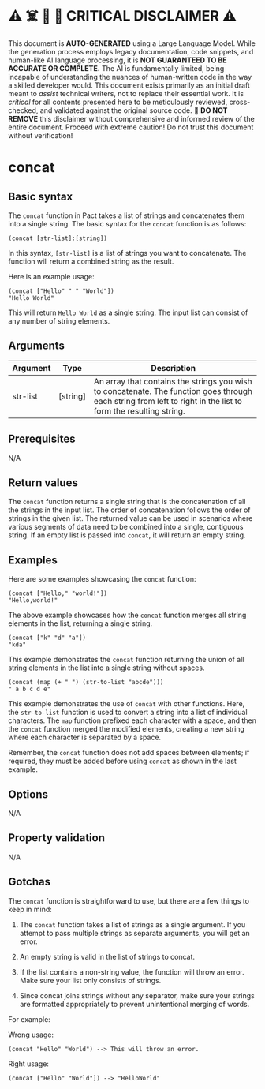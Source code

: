 
# ⚠️ ☠️ 🔮 🤖 CRITICAL DISCLAIMER ⚠️

 
This document is **AUTO-GENERATED** using a Large Language Model. While the generation process employs legacy documentation, code snippets, and human-like AI language processing, it is **NOT GUARANTEED TO BE ACCURATE OR COMPLETE.** The AI is fundamentally limited, being incapable of understanding the nuances of human-written code in the way a skilled developer would. This document exists primarily as an initial draft meant to *assist* technical writers, not to replace their essential work. It is *critical* for all contents presented here to be meticulously reviewed, cross-checked, and validated against the original source code. 🚫 **DO NOT REMOVE** this disclaimer without comprehensive and informed review of the entire document. Proceed with extreme caution! Do not trust this document without verification!

# concat

## Basic syntax

The `concat` function in Pact takes a list of strings and concatenates them into a single string. The basic syntax for the `concat` function is as follows:

```pact
(concat [str-list]:[string])
```

In this syntax, `[str-list]` is a list of strings you want to concatenate. The function will return a combined string as the result.

Here is an example usage:

```pact
(concat ["Hello" " " "World"])
"Hello World"
```

This will return `Hello World` as a single string. The input list can consist of any number of string elements.


## Arguments

| Argument | Type | Description |
| --- | --- | --- |
| str-list | [string] |  An array that contains the strings you wish to concatenate. The function goes through each string from left to right in the list to form the resulting string. |


## Prerequisites

N/A

## Return values

The `concat` function returns a single string that is the concatenation of all the strings in the input list. The order of concatenation follows the order of strings in the given list. The returned value can be used in scenarios where various segments of data need to be combined into a single, contiguous string. If an empty list is passed into `concat`, it will return an empty string.

## Examples

Here are some examples showcasing the `concat` function:

```pact
(concat ["Hello," "world!"])
"Hello,world!"
```

The above example showcases how the `concat` function merges all string elements in the list, returning a single string.

```pact
(concat ["k" "d" "a"])
"kda"
```

This example demonstrates the `concat` function returning the union of all string elements in the list into a single string without spaces.

```pact
(concat (map (+ " ") (str-to-list "abcde")))
" a b c d e"
```

This example demonstrates the use of `concat` with other functions. Here, the `str-to-list` function is used to convert a string into a list of individual characters. The `map` function prefixed each character with a space, and then the `concat` function merged the modified elements, creating a new string where each character is separated by a space.

Remember, the `concat` function does not add spaces between elements; if required, they must be added before using `concat` as shown in the last example.

## Options

N/A

## Property validation

N/A

## Gotchas

The `concat` function is straightforward to use, but there are a few things to keep in mind:

1. The `concat` function takes a list of strings as a single argument. If you attempt to pass multiple strings as separate arguments, you will get an error.

2. An empty string is valid in the list of strings to concat. 

3. If the list contains a non-string value, the function will throw an error. Make sure your list only consists of strings.

4. Since concat joins strings without any separator, make sure your strings are formatted appropriately to prevent unintentional merging of words.

For example:

Wrong usage:
```pact
(concat "Hello" "World") --> This will throw an error.
```

Right usage:
```pact
(concat ["Hello" "World"]) --> "HelloWorld"
```

